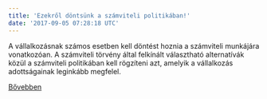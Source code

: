 ```yaml
---
title: 'Ezekről döntsünk a számviteli politikában!'
date: '2017-09-05 07:28:18 UTC'
---
```


A vállalkozásnak számos esetben kell döntést hoznia a számviteli munkájára vonatkozóan. A számviteli törvény által felkínált választható alternatívák közül a számviteli politikában kell rögzíteni azt, amelyik a vállalkozás adottságainak leginkább megfelel.


[Bővebben](http://ift.tt/2wAQMBU)
